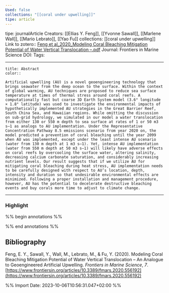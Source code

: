 ```yaml
---
Used: false
collections: "[[coral under upwelling]]"
tipe: article
---
```

tipe: journalArticle
Creators: [[Ellias Y. Feng]], [[Yvonne Sawall]], [[Marlene Wall]], [[Mario Lebrato]], [[Yao Fu]]
collections: [[coral under upwelling]]
Link to zotero:: [Feng et al_2020_Modeling Coral Bleaching Mitigation Potential of Water Vertical Translocation –.pdf](zotero://select/library/items/KCATJIU7)
Journal: Frontiers in Marine Science
DOI: 
Tags: 

---
```ad-note
title: Abstract
color:: 

Artificial upwelling (AU) is a novel geoengineering technology that brings seawater from the deep ocean to the surface. Within the context of global warming, AU techniques are proposed to reduce sea surface temperature at times of thermal stress around coral reefs. A computationally fast but coarse 3D Earth System model (3.6° longitude × 1.8° latitude) was used to investigate the environmental impacts of hypothetically implemented AU strategies in the Great Barrier Reef, South China Sea, and Hawaiian regions. While omitting the discussion on sub-grid hydrology, we simulated in our model a water translocation from either 130 or 550 m depth to sea surface at rates of 1 or 50 m3 s–1 as analogs to AU implementation. Under the Representative Concentration Pathway 8.5 emissions scenario from year 2020 on, the model predicted a prevention of coral bleaching until the year 2099 when AU was implemented, except under the least intense AU scenario (water from 130 m depth at 1 m3 s–1). Yet, intense AU implementation (water from 550 m depth at 50 m3 s–1) will likely have adverse effects on coral reefs by overcooling the surface water, altering salinity, decreasing calcium carbonate saturation, and considerably increasing nutrient levels. Our result suggests that if we utilize AU for mitigating coral bleaching during heat stress, AU implementation needs to be carefully designed with respect to AU’s location, depth, intensity and duration so that undesirable environmental effects are minimized. Following a proper installation and management procedure, however, AU has the potential to decelerate destructive bleaching events and buy corals more time to adjust to climate change.

```

---
### Highlight

%% begin annotations %%

%% end annotations %%

## Bibliography

Feng, E. Y., Sawall, Y., Wall, M., Lebrato, M., & Fu, Y. (2020). Modeling Coral Bleaching Mitigation Potential of Water Vertical Translocation – An Analogue to Geoengineered Artificial Upwelling. _Frontiers in Marine Science_, _7_. [https://www.frontiersin.org/articles/10.3389/fmars.2020.556192](https://www.frontiersin.org/articles/10.3389/fmars.2020.556192)

%% Import Date: 2023-10-06T10:56:31.047+02:00 %%
